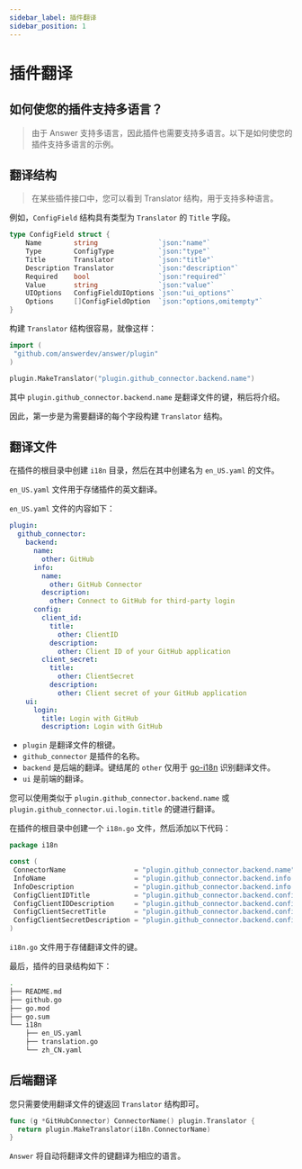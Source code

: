 ```yaml
---
sidebar_label: 插件翻译
sidebar_position: 1
---
```


# 插件翻译

## 如何使您的插件支持多语言？
>
> 由于 Answer 支持多语言，因此插件也需要支持多语言。以下是如何使您的插件支持多语言的示例。

## 翻译结构
>
> 在某些插件接口中，您可以看到 Translator 结构，用于支持多种语言。

例如，`ConfigField` 结构具有类型为 `Translator` 的 `Title` 字段。

```go
type ConfigField struct {
    Name        string               `json:"name"`
    Type        ConfigType           `json:"type"`
    Title       Translator           `json:"title"`
    Description Translator           `json:"description"`
    Required    bool                 `json:"required"`
    Value       string               `json:"value"`
    UIOptions   ConfigFieldUIOptions `json:"ui_options"`
    Options     []ConfigFieldOption  `json:"options,omitempty"`
}
```

构建 `Translator` 结构很容易，就像这样：

```go
import (
 "github.com/answerdev/answer/plugin"
)

plugin.MakeTranslator("plugin.github_connector.backend.name")
```

其中 `plugin.github_connector.backend.name` 是翻译文件的键，稍后将介绍。

因此，第一步是为需要翻译的每个字段构建 `Translator` 结构。

## 翻译文件

在插件的根目录中创建 `i18n` 目录，然后在其中创建名为 `en_US.yaml` 的文件。

`en_US.yaml` 文件用于存储插件的英文翻译。

`en_US.yaml`  文件的内容如下：

```yaml
plugin:
  github_connector:
    backend:
      name:
        other: GitHub
      info:
        name:
          other: GitHub Connector
        description:
          other: Connect to GitHub for third-party login
      config:
        client_id:
          title:
            other: ClientID
          description:
            other: Client ID of your GitHub application
        client_secret:
          title:
            other: ClientSecret
          description:
            other: Client secret of your GitHub application
    ui:
      login:
        title: Login with GitHub
        description: Login with GitHub
```

- `plugin` 是翻译文件的根键。
- `github_connector` 是插件的名称。
- `backend` 是后端的翻译。键结尾的 `other` 仅用于 [go-i18n](https://github.com/nicksnyder/go-i18n) 识别翻译文件。
- `ui` 是前端的翻译。

您可以使用类似于 `plugin.github_connector.backend.name` 或 `plugin.github_connector.ui.login.title` 的键进行翻译。

在插件的根目录中创建一个 `i18n.go` 文件，然后添加以下代码：

```go
package i18n

const (
 ConnectorName                 = "plugin.github_connector.backend.name"
 InfoName                      = "plugin.github_connector.backend.info.name"
 InfoDescription               = "plugin.github_connector.backend.info.description"
 ConfigClientIDTitle           = "plugin.github_connector.backend.config.client_id.title"
 ConfigClientIDDescription     = "plugin.github_connector.backend.config.client_id.description"
 ConfigClientSecretTitle       = "plugin.github_connector.backend.config.client_secret.title"
 ConfigClientSecretDescription = "plugin.github_connector.backend.config.client_secret.description"
)
```

`i18n.go` 文件用于存储翻译文件的键。

最后，插件的目录结构如下：

```bash
.
├── README.md
├── github.go
├── go.mod
├── go.sum
└── i18n
    ├── en_US.yaml
    ├── translation.go
    └── zh_CN.yaml
```

## 后端翻译

您只需要使用翻译文件的键返回 `Translator` 结构即可。

```go
func (g *GitHubConnector) ConnectorName() plugin.Translator {
  return plugin.MakeTranslator(i18n.ConnectorName)
}
```

`Answer` 将自动将翻译文件的键翻译为相应的语言。
